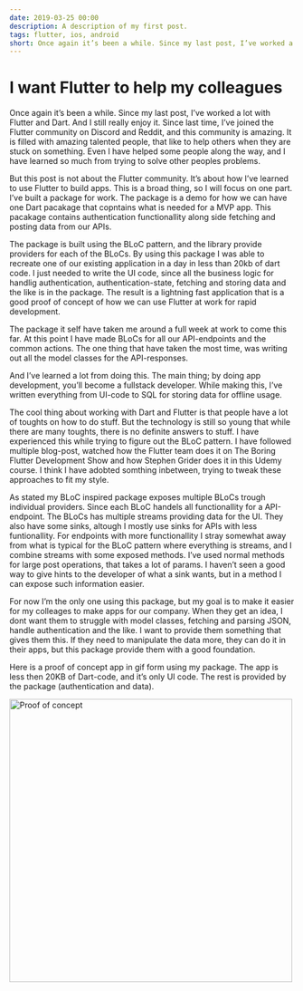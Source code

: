 ```yaml
---
date: 2019-03-25 00:00
description: A description of my first post.
tags: flutter, ios, android
short: Once again it’s been a while. Since my last post, I’ve worked a lot with Flutter and Dart. And I still really enjoy it. Since last time, I’ve joined the Flutter community on Discord and Reddit, and this community is amazing. It is filled with amazing talented people, that like to help others when they are stuck on something. Even I have helped some people along the way, and I have learned so much from trying to solve other peoples problems.
---
```

# I want Flutter to help my colleagues
Once again it’s been a while. Since my last post, I’ve worked a lot with Flutter and Dart. And I still really enjoy it. Since last time, I’ve joined the Flutter community on Discord and Reddit, and this community is amazing. It is filled with amazing talented people, that like to help others when they are stuck on something. Even I have helped some people along the way, and I have learned so much from trying to solve other peoples problems.

But this post is not about the Flutter community. It’s about how I’ve learned to use Flutter to build apps. This is a broad thing, so I will focus on one part. I’ve built a package for work. The package is a demo for how we can have one Dart pacakage that copntains what is needed for a MVP app. This pacakage contains authentication functionallity along side fetching and posting data from our APIs.

The package is built using the BLoC pattern, and the library provide providers for each of the BLoCs. By using this package I was able to recreate one of our existing application in a day in less than 20kb of dart code. I just needed to write the UI code, since all the business logic for handlig authentication, authentication-state, fetching and storing data and the like is in the package. The result is a lightning fast application that is a good proof of concept of how we can use Flutter at work for rapid development.

The package it self have taken me around a full week at work to come this far. At this point I have made BLoCs for all our API-endpoints and the common actions. The one thing that have taken the most time, was writing out all the model classes for the API-responses.

And I’ve learned a lot from doing this. The main thing; by doing app development, you’ll become a fullstack developer. While making this, I’ve written everything from UI-code to SQL for storing data for offline usage.

The cool thing about working with Dart and Flutter is that people have a lot of toughts on how to do stuff. But the technology is still so young that while there are many toughts, there is no definite answers to stuff. I have experienced this while trying to figure out the BLoC pattern. I have followed multiple blog-post, watched how the Flutter team does it on The Boring Flutter Development Show and how Stephen Grider does it in this Udemy course. I think I have adobted somthing inbetween, trying to tweak these approaches to fit my style.

As stated my BLoC inspired package exposes multiple BLoCs trough individual providers. Since each BLoC handels all functionallity for a API-endpoint. The BLoCs has multiple streams providing data for the UI. They also have some sinks, altough I mostly use sinks for APIs with less funtionallity. For endpoints with more functionallity I stray somewhat away from what is typical for the BLoC pattern where everything is streams, and I combine streams with some exposed methods. I’ve used normal methods for large post operations, that takes a lot of params. I haven’t seen a good way to give hints to the developer of what a sink wants, but in a method I can expose such information easier.

For now I’m the only one using this package, but my goal is to make it easier for my colleages to make apps for our company. When they get an idea, I dont want them to struggle with model classes, fetching and parsing JSON, handle authentication and the like. I want to provide them something that gives them this. If they need to manipulate the data more, they can do it in their apps, but this package provide them with a good foundation.

Here is a proof of concept app in gif form using my package. The app is less then 20KB of Dart-code, and it’s only UI code. The rest is provided by the package (authentication and data).

<img src="/images/i-want-flutter-to-help-my-colleagues/poc.gif" alt="Proof of concept" height="500"/>
